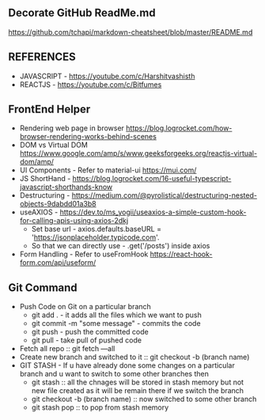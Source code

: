## Decorate GitHub ReadMe.md ##

https://github.com/tchapi/markdown-cheatsheet/blob/master/README.md

## REFERENCES ##

* JAVASCRIPT - https://youtube.com/c/Harshitvashisth
* REACTJS - https://youtube.com/c/Bitfumes

## FrontEnd Helper ##

* Rendering web page in browser https://blog.logrocket.com/how-browser-rendering-works-behind-scenes
* DOM vs Virtual DOM https://www.google.com/amp/s/www.geeksforgeeks.org/reactjs-virtual-dom/amp/
* UI Components - Refer to material-ui  https://mui.com/
* JS ShortHand - https://blog.logrocket.com/16-useful-typescript-javascript-shorthands-know
* Destructuring - https://medium.com/@pyrolistical/destructuring-nested-objects-9dabdd01a3b8
* useAXIOS - https://dev.to/ms_yogii/useaxios-a-simple-custom-hook-for-calling-apis-using-axios-2dkj
    * Set base url -  axios.defaults.baseURL = 'https://jsonplaceholder.typicode.com'.
    * So that we can directly use - .get('/posts') inside axios
* Form Handling - Refer to useFromHook https://react-hook-form.com/api/useform/


## Git Command ##

* Push Code on Git on a particular branch 
  * git add . - it adds all the files which we want to push 
  * git commit -m "some message" - commits the code 
  * git push - push the committed code 
  * git pull - take pull of pushed code 
* Fetch all repo ::   git fetch —all
* Create new branch and switched to it ::   git checkout -b (branch name)
* GIT STASH -  If u have already done some changes on a particular branch and u want to switch to some other branches then 
  * git stash ::  all the chnages will be stored in stash memory but not new file created as it will be remain there if we switch the branch
  * git checkout -b (branch name) :: now switched to some other branch 
  * git stash pop :: to pop from stash memory 
